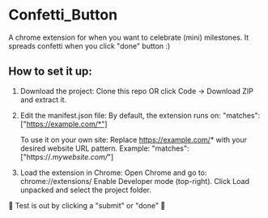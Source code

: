 # Confetti_Button
A chrome extension for when you want to celebrate (mini) milestones. It spreads confetti when you click "done" button :)

## How to set it up:
1. Download the project:
  Clone this repo OR click Code → Download ZIP and extract it.

2. Edit the manifest.json file:
  By default, the extension runs on: "matches": ["https://example.com/*"]
  
    To use it on your own site:
    Replace https://example.com/* with your desired website URL pattern.
    Example: "matches": ["https://*.mywebsite.com/*"]
   
3. Load the extension in Chrome:
  Open Chrome and go to:
  chrome://extensions/
  Enable Developer mode (top-right).
  Click Load unpacked and select the project folder.

🎉 Test is out by clicking a "submit" or "done" 🎉

